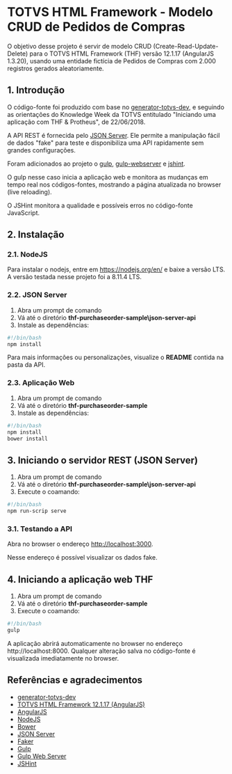 # TOTVS HTML Framework - Modelo CRUD de Pedidos de Compras

O objetivo desse projeto é servir de modelo CRUD (Create-Read-Update-Delete) para o TOTVS HTML Framework (THF) versão 12.1.17 (AngularJS 1.3.20), usando uma entidade fictícia de Pedidos de Compras com 2.000 registros gerados aleatoriamente.

## 1. Introdução

O código-fonte foi produzido com base no [generator-totvs-dev](https://github.com/totvs/generator-totvs-dev), e seguindo as orientações do Knowledge Week da TOTVS entitulado "Iniciando uma aplicação com THF & Protheus", de 22/06/2018.

A API REST é fornecida pelo [JSON Server](https://github.com/typicode/json-server). Ele permite a manipulação fácil de dados "fake" para teste e disponibiliza uma API rapidamente sem grandes configurações.

Foram adicionados ao projeto o [gulp](https://github.com/gulpjs/gulp), [gulp-webserver](https://github.com/schickling/gulp-webserver) e [jshint](https://github.com/jshint/jshint).

O gulp nesse caso inicia a aplicação web e monitora as mudanças em tempo real nos códigos-fontes, mostrando a página atualizada no browser (live reloading).

O JSHint monitora a qualidade e possíveis erros no código-fonte JavaScript.

## 2. Instalação

### 2.1. NodeJS

Para instalar o nodejs, entre em https://nodejs.org/en/ e baixe a versão LTS.
A versão testada nesse projeto foi a 8.11.4 LTS.

### 2.2. JSON Server

1. Abra um prompt de comando
2. Vá até o diretório **thf-purchaseorder-sample\json-server-api**
3. Instale as dependências:

```bash
#!/bin/bash
npm install
```

Para mais informações ou personalizações, visualize o **README** contida na pasta da API.

### 2.3. Aplicação Web

1. Abra um prompt de comando
2. Vá até o diretório **thf-purchaseorder-sample**
3. Instale as dependências:

```bash
#!/bin/bash
npm install
bower install
```

## 3. Iniciando o servidor REST (JSON Server)

1. Abra um prompt de comando
2. Vá até o diretório **thf-purchaseorder-sample\json-server-api**
3. Execute o coamando:

```bash
#!/bin/bash
npm run-scrip serve
```

### 3.1. Testando a API

Abra no browser o endereço <http://localhost:3000>.

Nesse endereço é possível visualizar os dados fake.

## 4. Iniciando a aplicação web THF

1. Abra um prompt de comando
2. Vá até o diretório **thf-purchaseorder-sample**
3. Execute o coamando:

```bash
#!/bin/bash
gulp
```

A aplicação abrirá automaticamente no browser no endereço http://localhost:8000.
Qualquer alteração salva no código-fonte é visualizada imediatamente no browser.

## Referências e agradecimentos

- [generator-totvs-dev][1]
- [TOTVS HTML Framework 12.1.17 (AngularJS)][5]
- [AngularJS][6]
- [NodeJS][2]
- [Bower][9]
- [JSON Server][8]
- [Faker][10]
- [Gulp][3]
- [Gulp Web Server][4]
- [JSHint][7]

[1]: https://github.com/totvs/generator-totvs-dev
[2]: https://nodejs.org/en/
[3]: https://github.com/gulpjs/gulp
[4]: https://github.com/schickling/gulp-webserver
[5]: https://thf.totvs.com.br/12.1.17/#/
[6]: https://angularjs.org/
[7]: https://github.com/jshint/jshint
[8]: https://github.com/typicode/json-server
[9]: https://bower.io/
[10]: https://github.com/Marak/faker.js
